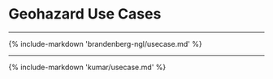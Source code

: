 # Geohazard Use Cases

---

<!-- ## NGL Database -->

{% include-markdown 'brandenberg-ngl/usecase.md' %}

---

<!-- ## MPM Landslide -->

{% include-markdown 'kumar/usecase.md' %}

